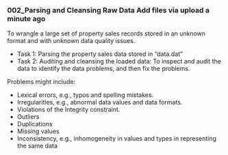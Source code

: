 ### 002_Parsing and Cleansing Raw Data	Add files via upload	a minute ago
To wrangle a large set of property sales records stored in an unknown format and with unknown data quality issues.

* Task 1: Parsing the property sales data stored in “data.dat”
* Task 2: Auditing and cleansing the loaded data: To inspect and audit the data to identify the data problems, and then fix the problems. 

Problems might include:
  * Lexical errors, e.g., typos and spelling mistakes.
  * Irregularities, e.g., abnormal data values and data formats.
  * Violations of the Integrity constraint.
  * Outliers
  * Duplications
  * Missing values
  * Inconsistency, e.g., inhomogeneity in values and types in representing the same data
